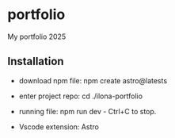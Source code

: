 # portfolio
My portfolio 2025

## Installation 
- download npm file: npm create astro@latests
- enter project repo: cd ./ilona-portfolio
- running file: npm run dev - Ctrl+C to stop.

- Vscode extension: Astro
